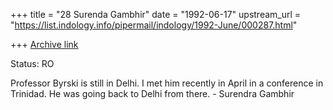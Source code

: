 +++
title = "28 Surenda Gambhir"
date = "1992-06-17"
upstream_url = "https://list.indology.info/pipermail/indology/1992-June/000287.html"

+++
[Archive link](https://list.indology.info/pipermail/indology/1992-June/000287.html)

Status: RO

Professor Byrski is still in Delhi. I met him recently in April in a conference
in Trinidad. He was going back to Delhi from there. - Surendra Gambhir




